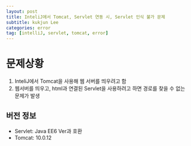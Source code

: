 ```yaml
---
layout: post
title: InteliJ에서 Tomcat, Servlet 연동 시, Servlet 인식 불가 문제
subtitle: kukjun Lee
categories: error
tag: [intelliJ, servlet, tomcat, error]
---
```


# 문제상황
1. InteliJ에서 Tomcat을 사용해 웹 서버를 띄우려고 함
2. 웹서버를 띄우고, html과 연결된 Servlet을 사용하려고 하면 경로를 찾을 수 없는 문제가 발생

## 버전 정보
* Servlet: Java EE6 Ver과 호환
* Tomcat: 10.0.12


